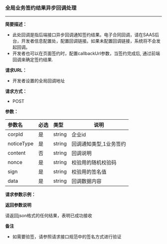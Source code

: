 ### 全局业务签约结果异步回调处理

---

**简要描述：**

* 此处回调是指后端接口异步回调通知签约结果。电子合同回调，请在SAAS后台，开发者信息配置处，配置回调链接。如果未配置回调链接，系统将不会发起回调。
* 开发者也可以在页面签约时，配置callbackUrl参数，当签约完成后, 通过前端回调来确定签约结果.

**请求URL：**

* 开发者设置的全局回调地址

**请求方式：**

* POST 

**参数：**

| 参数名 | 必选 | 类型 | 说明 |
| :--- | :--- | :--- | --- |
| corpId | 是 | string | 企业id |
| noticeType | 是 | string | 回调通知类型,1业务签约 |
| content | 否 | string | 回调说明 |
| nonce | 是 | string | 校验用的随机校验码 |
| sign | 是 | string | 校验用的签名值 |
| data | 是 | string | 回调数据内容 |

**请求参数示例：**



**返回参数说明**

请返回json格式的任何结果，表明已成功接收

**备注**

* 如需要验签，请参照请求接口规范中的签名方式进行验证



